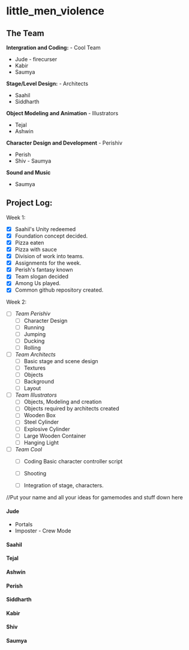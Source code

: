 # little_men_violence
##  The Team
 **Intergration and Coding:** - Cool Team
 
 - Jude - firecurser
 - Kabir
- Saumya

 **Stage/Level Design:** - Architects
 - Saahil
  - Siddharth

 
  **Object Modeling and Animation** - Illustrators
  -  Tejal
   - Ashwin
  
  **Character Design and Development** - Perishiv
   - Perish
   - Shiv
	- Saumya
	
**Sound and Music** 
- Saumya


## Project Log:
Week 1: 
 - [x] Saahil's Unity redeemed
 - [x] Foundation concept decided. 
 - [x] Pizza eaten 
 - [x] Pizza with sauce 
 - [x] Division of work into teams. 
 - [x] Assignments for the week. 
 - [x]   Perish's fantasy known
 - [x] Team slogan decided 
 - [x] Among Us played.
 - [x]  Common github repository created.
 
Week 2:
 - [ ] *Team Perishiv*
	- [ ] Character Design 
	- [ ] Running
	- [ ] Jumping
	- [ ]  Ducking
	- [ ] Rolling
- [ ] *Team Architects*
	- [ ] Basic stage and scene design
	- [ ] Textures 
	- [ ] Objects 
	- [ ] Background 
	- [ ] Layout 

- [ ] *Team Illustrators*
	- [ ] Objects, Modeling and creation
	- [ ] Objects required by architects created 
	- [ ] Wooden Box
	- [ ] Steel Cylinder
	- [ ] Explosive Cylinder
	- [ ] Large Wooden Container
	- [ ] Hanging Light
	
- [ ] *Team Cool*
	- [ ] Coding Basic character controller script
	- [ ] Shooting 
	- [ ] Integration of stage, characters. 



//Put your name and all your ideas for gamemodes and stuff down here

#### Jude

 - Portals
 - Imposter - Crew Mode

#### Saahil

#### Tejal

#### Ashwin

#### Perish

#### Siddharth

#### Kabir

#### Shiv

#### Saumya
